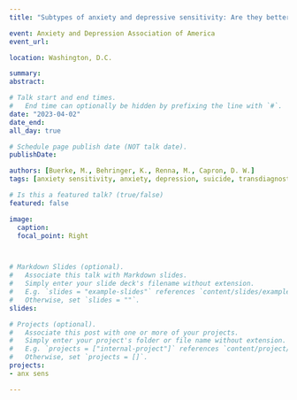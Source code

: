 ```yaml
---
title: "Subtypes of anxiety and depressive sensitivity: Are they better understood as separate or related concerns?"

event: Anxiety and Depression Association of America
event_url: 

location: Washington, D.C.

summary: 
abstract: 

# Talk start and end times.
#   End time can optionally be hidden by prefixing the line with `#`.
date: "2023-04-02"
date_end: 
all_day: true

# Schedule page publish date (NOT talk date).
publishDate: 

authors: [Buerke, M., Behringer, K., Renna, M., Capron, D. W.]
tags: [anxiety sensitivity, anxiety, depression, suicide, transdiagnostic]

# Is this a featured talk? (true/false)
featured: false

image:
  caption: 
  focal_point: Right



# Markdown Slides (optional).
#   Associate this talk with Markdown slides.
#   Simply enter your slide deck's filename without extension.
#   E.g. `slides = "example-slides"` references `content/slides/example-slides.md`.
#   Otherwise, set `slides = ""`.
slides: 

# Projects (optional).
#   Associate this post with one or more of your projects.
#   Simply enter your project's folder or file name without extension.
#   E.g. `projects = ["internal-project"]` references `content/project/deep-learning/index.md`.
#   Otherwise, set `projects = []`.
projects: 
- anx sens

---
```



